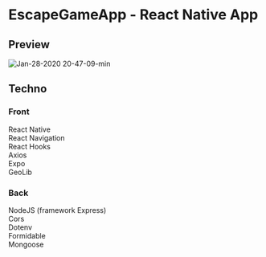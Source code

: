 # EscapeGameApp - React Native App

## Preview

![Jan-28-2020 20-47-09-min](https://user-images.githubusercontent.com/56254199/73299492-95007800-420f-11ea-8d88-54e81594b239.gif)

## Techno

### Front

React Native<br/>
React Navigation<br/>
React Hooks<br/>
Axios<br/>
Expo<br/>
GeoLib<br/>

### Back

NodeJS (framework Express)<br/>
Cors<br/>
Dotenv<br/>
Formidable<br/>
Mongoose

